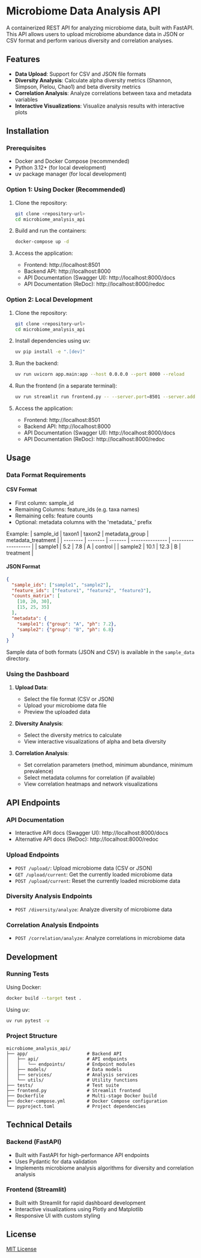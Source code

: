 # Microbiome Data Analysis API

A containerized REST API for analyzing microbiome data, built with FastAPI. This API allows users to upload microbiome abundance data in JSON or CSV format and perform various diversity and correlation analyses. 


## Features

- **Data Upload**: Support for CSV and JSON file formats
- **Diversity Analysis**: Calculate alpha diversity metrics (Shannon, Simpson, Pielou, Chao1) and beta diversity metrics
- **Correlation Analysis**: Analyze correlations between taxa and metadata variables
- **Interactive Visualizations**: Visualize analysis results with interactive plots

## Installation

### Prerequisites

- Docker and Docker Compose (recommended)
- Python 3.12+ (for local development)
- uv package manager (for local development)

### Option 1: Using Docker (Recommended)

1. Clone the repository:
   ```bash
   git clone <repository-url>
   cd microbiome_analysis_api
   ```

2. Build and run the containers:
   ```bash
   docker-compose up -d
   ```

3. Access the application:
   - Frontend: http://localhost:8501
   - Backend API: http://localhost:8000
   - API Documentation (Swagger UI): http://localhost:8000/docs
   - API Documentation (ReDoc): http://localhost:8000/redoc

### Option 2: Local Development

1. Clone the repository:
   ```bash
   git clone <repository-url>
   cd microbiome_analysis_api
   ```

2. Install dependencies using uv:
   ```bash
   uv pip install -e ".[dev]"
   ```

3. Run the backend:
   ```bash
   uv run uvicorn app.main:app --host 0.0.0.0 --port 8000 --reload
   ```

4. Run the frontend (in a separate terminal):
   ```bash
   uv run streamlit run frontend.py -- --server.port=8501 --server.address=0.0.0.0
   ```

5. Access the application:
   - Frontend: http://localhost:8501
   - Backend API: http://localhost:8000
   - API Documentation (Swagger UI): http://localhost:8000/docs
   - API Documentation (ReDoc): http://localhost:8000/redoc

## Usage

### Data Format Requirements

#### CSV Format
- First column: sample_id
- Remaining Columns: feature_ids (e.g. taxa names)
- Remaining cells: feature counts
- Optional: metadata columns with the 'metadata_' prefix

Example:
| sample_id | taxon1  | taxon2  | metadata\_group | metadata\_treatment |
| --------  | ------- | ------- | --------------- | ------------------- |
| sample1   | 5.2     | 7.8     | A               | control             |
| sample2   | 10.1    | 12.3    | B               | treatment           |


#### JSON Format
```json
{
  "sample_ids": ["sample1", "sample2"],
  "feature_ids": ["feature1", "feature2", "feature3"],
  "counts_matrix": [
    [10, 20, 30],
    [15, 25, 35]
  ],
  "metadata": {
    "sample1": {"group": "A", "ph": 7.2},
    "sample2": {"group": "B", "ph": 6.8}
  }
}
```

Sample data of both formats (JSON and CSV) is available in the `sample_data` directory. 

### Using the Dashboard

1. **Upload Data**:
   - Select the file format (CSV or JSON)
   - Upload your microbiome data file
   - Preview the uploaded data

2. **Diversity Analysis**:
   - Select the diversity metrics to calculate
   - View interactive visualizations of alpha and beta diversity

3. **Correlation Analysis**:
   - Set correlation parameters (method, minimum abundance, minimum prevalence)
   - Select metadata columns for correlation (if available)
   - View correlation heatmaps and network visualizations

## API Endpoints

### API Documentation
- Interactive API docs (Swagger UI): http://localhost:8000/docs
- Alternative API docs (ReDoc): http://localhost:8000/redoc

### Upload Endpoints
- `POST /upload/`: Upload microbiome data (CSV or JSON)
- `GET /upload/current`: Get the currently loaded microbiome data
- `POST /upload/current`: Reset the currently loaded microbiome data

### Diversity Analysis Endpoints
- `POST /diversity/analyze`: Analyze diversity of microbiome data

### Correlation Analysis Endpoints
- `POST /correlation/analyze`: Analyze correlations in microbiome data

## Development

### Running Tests

Using Docker:
```bash
docker build --target test .
```

Using uv:
```bash
uv run pytest -v
```

### Project Structure

```
microbiome_analysis_api/
├── app/                      # Backend API
│   ├── api/                  # API endpoints
│   │   └── endpoints/        # Endpoint modules
│   ├── models/               # Data models
│   ├── services/             # Analysis services
│   └── utils/                # Utility functions
├── tests/                    # Test suite
├── frontend.py               # Streamlit frontend
├── Dockerfile                # Multi-stage Docker build
├── docker-compose.yml        # Docker Compose configuration
└── pyproject.toml            # Project dependencies
```

## Technical Details

### Backend (FastAPI)
- Built with FastAPI for high-performance API endpoints
- Uses Pydantic for data validation
- Implements microbiome analysis algorithms for diversity and correlation analysis

### Frontend (Streamlit)
- Built with Streamlit for rapid dashboard development
- Interactive visualizations using Plotly and Matplotlib
- Responsive UI with custom styling


## License

[MIT License](LICENSE)
